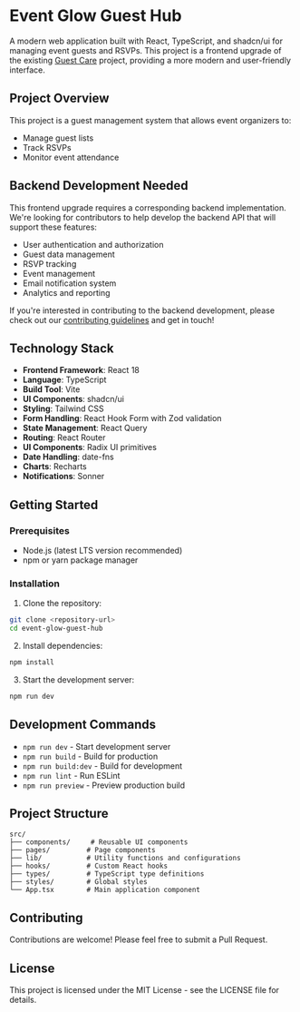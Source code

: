 # Event Glow Guest Hub

A modern web application built with React, TypeScript, and shadcn/ui for managing event guests and RSVPs. This project is a frontend upgrade of the existing [Guest Care](https://github.com/krVishesh/GC-maybe) project, providing a more modern and user-friendly interface.

## Project Overview

This project is a guest management system that allows event organizers to:
- Manage guest lists
- Track RSVPs
- Monitor event attendance

## Backend Development Needed

This frontend upgrade requires a corresponding backend implementation. We're looking for contributors to help develop the backend API that will support these features:

- User authentication and authorization
- Guest data management
- RSVP tracking
- Event management
- Email notification system
- Analytics and reporting

If you're interested in contributing to the backend development, please check out our [contributing guidelines](#contributing) and get in touch!

## Technology Stack

- **Frontend Framework**: React 18
- **Language**: TypeScript
- **Build Tool**: Vite
- **UI Components**: shadcn/ui
- **Styling**: Tailwind CSS
- **Form Handling**: React Hook Form with Zod validation
- **State Management**: React Query
- **Routing**: React Router
- **UI Components**: Radix UI primitives
- **Date Handling**: date-fns
- **Charts**: Recharts
- **Notifications**: Sonner

## Getting Started

### Prerequisites

- Node.js (latest LTS version recommended)
- npm or yarn package manager

### Installation

1. Clone the repository:
```bash
git clone <repository-url>
cd event-glow-guest-hub
```

2. Install dependencies:
```bash
npm install
```

3. Start the development server:
```bash
npm run dev
```

## Development Commands

- `npm run dev` - Start development server
- `npm run build` - Build for production
- `npm run build:dev` - Build for development
- `npm run lint` - Run ESLint
- `npm run preview` - Preview production build

## Project Structure

```
src/
├── components/     # Reusable UI components
├── pages/         # Page components
├── lib/           # Utility functions and configurations
├── hooks/         # Custom React hooks
├── types/         # TypeScript type definitions
├── styles/        # Global styles
└── App.tsx        # Main application component
```

## Contributing

Contributions are welcome! Please feel free to submit a Pull Request.

## License

This project is licensed under the MIT License - see the LICENSE file for details.
